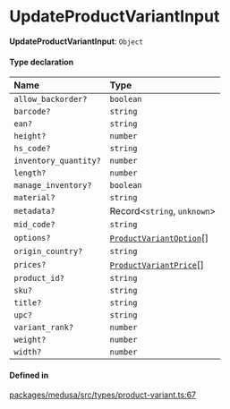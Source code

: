 # UpdateProductVariantInput

 **UpdateProductVariantInput**: `Object`

#### Type declaration

| Name | Type |
| :------ | :------ |
| `allow_backorder?` | `boolean` |
| `barcode?` | `string` |
| `ean?` | `string` |
| `height?` | `number` |
| `hs_code?` | `string` |
| `inventory_quantity?` | `number` |
| `length?` | `number` |
| `manage_inventory?` | `boolean` |
| `material?` | `string` |
| `metadata?` | Record<`string`, `unknown`\> |
| `mid_code?` | `string` |
| `options?` | [`ProductVariantOption`](ProductVariantOption.md)[] |
| `origin_country?` | `string` |
| `prices?` | [`ProductVariantPrice`](ProductVariantPrice.md)[] |
| `product_id?` | `string` |
| `sku?` | `string` |
| `title?` | `string` |
| `upc?` | `string` |
| `variant_rank?` | `number` |
| `weight?` | `number` |
| `width?` | `number` |

#### Defined in

[packages/medusa/src/types/product-variant.ts:67](https://github.com/medusajs/medusa/blob/3d9f5ae63/packages/medusa/src/types/product-variant.ts#L67)
